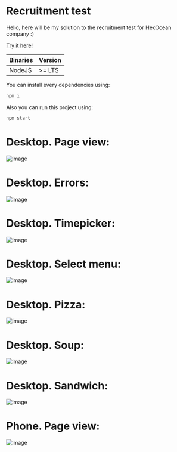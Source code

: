 # Recruitment test #
Hello, here will be my solution to the recruitment test for HexOcean company :)

[Try it here!](https://629d0df755084d00081f2e65--spectacular-tiramisu-277e9a.netlify.app/)

| Binaries   | Version   |
| ---------- | --------- |
| NodeJS     | >= LTS    |

You can install every dependencies using:
```sh
npm i
```
Also you can run this project using:
```sh
npm start
```

# Desktop. Page view:
![image](https://user-images.githubusercontent.com/59931735/172026592-7d480cd5-02cd-4952-ac60-a913dc744fd7.png)

# Desktop. Errors:
![image](https://user-images.githubusercontent.com/59931735/172026620-8748e673-25b5-47a6-ab1a-5b49e3b8c65e.png)

# Desktop. Timepicker:
![image](https://user-images.githubusercontent.com/59931735/172026633-3159c453-c40e-43db-9828-3bc9ca917457.png)

# Desktop. Select menu:
![image](https://user-images.githubusercontent.com/59931735/172026649-ef761b8b-9cc8-4c5c-b6da-f7038894a28d.png)

# Desktop. Pizza:
![image](https://user-images.githubusercontent.com/59931735/172026656-9b859e3f-c1fe-4620-b034-f24a89f09672.png)

# Desktop. Soup:
![image](https://user-images.githubusercontent.com/59931735/172026668-94319506-fba2-44ba-b14a-087220d47ce4.png)

# Desktop. Sandwich:
![image](https://user-images.githubusercontent.com/59931735/172026674-967cbf6b-4735-4abb-9513-29eb6beb8d7a.png)

# Phone. Page view:
![image](https://user-images.githubusercontent.com/59931735/172026696-e69f1b0f-938c-4b1c-aa1c-b12c0a2af845.png)
